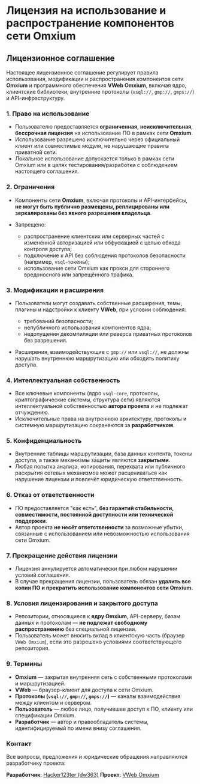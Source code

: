 # Лицензия на использование и распространение компонентов сети **Omxium**

## Лицензионное соглашение

Настоящее лицензионное соглашение регулирует правила использования, модификации и распространения компонентов сети **Omxium** и программного обеспечения **VWeb Omxium**, включая ядро, клиентские библиотеки, внутренние протоколы (`vsql://`, `gmp://`, `gmps://`) и API-инфраструктуру.


### 1. Право на использование

* Пользователю предоставляется **ограниченная**, **неисключительная**, **бессрочная лицензия** на использование ПО в рамках сети **Omxium**.
* Использование разрешено исключительно через официальный клиент или совместимые модули, не нарушающие правила приватной сети.
* Локальное использование допускается только в рамках сети Omxium или в целях тестирования/разработки с соблюдением настоящего соглашения.


### 2. Ограничения

* Компоненты сети **Omxium**, включая протоколы и API-интерфейсы, **не могут быть публично размещены, реплицированы или зеркалированы без явного разрешения владельца**.
* Запрещено:

  * распространение клиентских или серверных частей с изменённой авторизацией или обфускацией с целью обхода контроля доступа;
  * подключение к API без соблюдения протоколов безопасности (например, `vsql`-токены);
  * использование сети Omxium как прокси для стороннего вредоносного или запрещённого трафика.


### 3. Модификации и расширения

* Пользователи могут создавать собственные расширения, темы, плагины и надстройки к клиенту **VWeb**, при условии соблюдения:

  * требований безопасности;
  * непубличного использования компонентов ядра;
  * недопущения декомпиляции или реверса приватных протоколов без разрешения.

* Расширения, взаимодействующие с `gmp://` или `vsql://`, не должны нарушать внутреннюю маршрутизацию или обходить политику доступа.


### 4. Интеллектуальная собственность

* Все ключевые компоненты (ядро `vsql-core`, протоколы, криптографические системы, структура сети) являются интеллектуальной собственностью **автора проекта** и не подлежат отчуждению.
* Исключительные права на внутреннюю архитектуру, протоколы и системную маршрутизацию сохраняются за **разработчиком**.


### 5. Конфиденциальность

* Внутренние таблицы маршрутизации, база данных контента, токены доступа, а также механизмы защиты являются **закрытыми**.
* Любая попытка анализа, копирования, перехвата или публичного раскрытия сетевых механизмов может расцениваться как нарушение лицензии и повлечёт юридическую ответственность.


### 6. Отказ от ответственности

* ПО предоставляется "как есть", **без гарантий стабильности, совместимости, постоянной доступности или технической поддержки**.
* Автор проекта **не несёт ответственности** за возможные убытки, связанные с использованием или невозможностью использования сети Omxium.


### 7. Прекращение действия лицензии

* Лицензия аннулируется автоматически при любом нарушении условий соглашения.
* В случае прекращения лицензии, пользователь обязан **удалить все копии ПО и прекратить использование компонентов сети Omxium.**


### 8. Условия лицензирования и закрытого доступа

* Репозитории, относящиеся к **ядру Omxium**, API-серверу, базам данных и протоколам — **не подлежат свободному распространению** без специальной лицензии.
* Пользователь может вносить вклад в клиентскую часть (браузер `VWeb Omxium`), если это разрешено условиями соответствующего репозитория.


### 9. Термины

* **Omxium** — закрытая внутренняя сеть с собственными протоколами и маршрутизацией.
* **VWeb** — браузер-клиент для доступа к сети Omxium.
* **Протоколы (`vsql://`, `gmp://`, `gmps://`)** — каналы взаимодействия между клиентом и сервером.
* **Пользователь** — любое лицо, получившее доступ к ПО, клиенту или спецификации Omxium.
* **Разработчик** — автор и правообладатель системы, идентифицируемый по имени внизу соглашения.

### Контакт

Все вопросы, предложения и юридические обращения направляются разработчику проекта:

**Разработчик**: [Hacker123ter (dw363)](https://github.com/Hacker123ter)
**Проект**: [VWeb Omxium](https://github.com/Hacker123ter/VWeb-Omxium)
